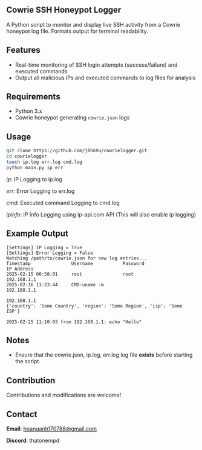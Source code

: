 ## Cowrie SSH Honeypot Logger

A Python script to monitor and display live SSH activity from a Cowrie honeypot log file. Formats output for terminal readability.

## Features
- Real-time monitoring of SSH login attempts (success/failure) and executed commands
- Output all malicious IPs and executed commands to log files for analysis

## Requirements
- Python 3.x
- Cowrie honeypot generating `cowrie.json` logs

## Usage
   ```bash
   git clone https://github.com/j0hnVu/cowrielogger.git
   cd cowrielogger
   touch ip.log err.log cmd.log
   python main.py ip err
   ```

   *ip*: IP Logging to ip.log

   *err*: Error Logging to err.log

   *cmd*: Executed command Logging to cmd.log

   *ipinfo*: IP Info Logging using ip-api.com API (This will also enable ip logging)

## Example Output
``` Output
[Settings] IP Logging = True
[Settings] Error Logging = False
Watching /path/to/cowrie.json for new log entries...
Timestamp               Username           Password                   IP Address                    
2025-02-15 00:58:01     root               root                       192.168.1.1
2025-02-16 11:23:44     CMD:uname -m                                  192.168.1.1
```

``` ip.log
192.168.1.1
{'country': 'Some Country', 'region': 'Some Region', 'isp': 'Some ISP'}
```

``` cmd.log
2025-02-25 11:10:03 from 192.168.1.1: echo "Hello"
```

## Notes
- Ensure that the cowrie.json, ip.log, err.log log file **exists** before starting the script.

## Contribution
Contributions and modifications are welcome!

## Contact
**Email**: hoanganh170788@gmail.com

**Discord**: thatonempd
